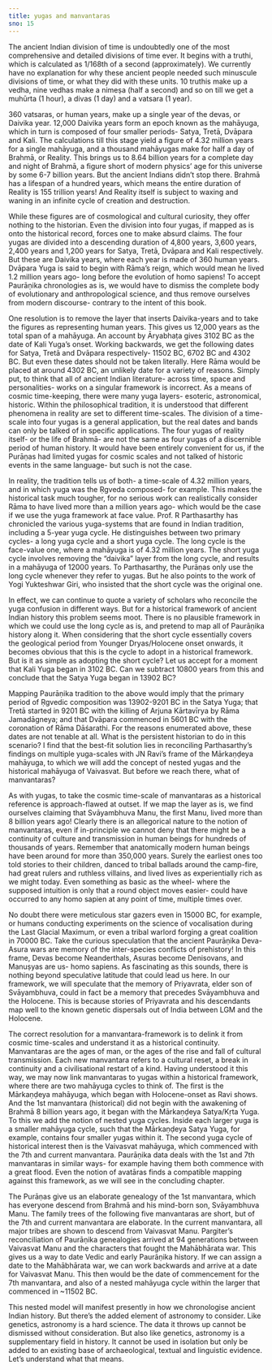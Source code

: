 ```yaml
---
title: yugas and manvantaras
sno: 15
---
```


The ancient Indian division of time is undoubtedly one of the most comprehensive and detailed divisions of time ever. It begins with a truthi, which is calculated as 1/168th of a second (approximately). We currently have no explanation for why these ancient people needed such minuscule divisions of time, or what they did with these units. 10 truthis make up a vedha, nine vedhas make a nimeṣa (half a second) and so on till we get a muhūrta (1 hour), a divas (1 day) and a vatsara (1 year).

360 vatsaras, or human years, make up a single year of the devas, or Daivika year. 12,000 Daivika years form an epoch known as the mahāyuga, which in turn is composed of four smaller periods- Satya, Tretā, Dvāpara and Kali. The calculations till this stage yield a figure of 4.32 million years for a single mahāyuga, and a thousand mahāyugas make for half a day of Brahmā, or Reality. This brings us to 8.64 billion years for a complete day and night of Brahmā, a figure short of modern physics’ age for this universe by some 6-7 billion years. But the ancient Indians didn’t stop there. Brahmā has a lifespan of a hundred years, which means the entire duration of Reality is 155 trillion years! And Reality itself is subject to waxing and waning in an infinite cycle of creation and destruction.

While these figures are of cosmological and cultural curiosity, they offer nothing to the historian. Even the division into four yugas, if mapped as is onto the historical record, forces one to make absurd claims. The four yugas are divided into a descending duration of 4,800 years, 3,600 years, 2,400 years and 1,200 years for Satya, Tretā, Dvāpara and Kali respectively. But these are Daivika years, where each year is made of 360 human years. Dvāpara Yuga is said to begin with Rāma’s reign, which would mean he lived 1.2 million years ago- long before the evolution of homo sapiens! To accept Paurāṇika chronologies as is, we would have to dismiss the complete body of evolutionary and anthropological science, and thus remove ourselves from modern discourse- contrary to the intent of this book.

One resolution is to remove the layer that inserts Daivika-years and to take the figures as representing human years. This gives us 12,000 years as the total span of a mahāyuga. An account by Āryabhaṭa gives 3102 BC as the date of Kali Yuga’s onset. Working backwards, we get the following dates for Satya, Tretā and Dvāpara respectively- 11502 BC, 6702 BC and 4302 BC. But even these dates should not be taken literally. Here Rāma would be placed at around 4302 BC, an unlikely date for a variety of reasons. Simply put, to think that all of ancient Indian literature- across time, space and personalities- works on a singular framework is incorrect. As a means of cosmic time-keeping, there were many yuga layers- esoteric, astronomical, historic. Within the philosophical tradition, it is understood that different phenomena in reality are set to different time-scales. The division of a time-scale into four yugas is a general application, but the real dates and bands can only be talked of in specific applications. The four yugas of reality itself- or the life of Brahmā- are not the same as four yugas of a discernible period of human history. It would have been entirely convenient for us, if the Purāṇas had limited yugas for cosmic scales and not talked of historic events in the same language- but such is not the case.

In reality, the tradition tells us of both- a time-scale of 4.32 million years, and in which yuga was the Ṛgveda composed- for example. This makes the historical task much tougher, for no serious work can realistically consider Rāma to have lived more than a million years ago- which would be the case if we use the yuga framework at face value. Prof. R Parthasarthy has chronicled the various yuga-systems that are found in Indian tradition, including a 5-year yuga cycle. He distinguishes between two primary cycles- a long yuga cycle and a short yuga cycle. The long cycle is the face-value one, where a mahāyuga is of 4.32 million years. The short yuga cycle involves removing the “daivika” layer from the long cycle, and results in a mahāyuga of 12000 years. To Parthasarthy, the Purāṇas only use the long cycle whenever they refer to yugas. But he also points to the work of Yogi Yukteshwar Giri, who insisted that the short cycle was the original one.

In effect, we can continue to quote a variety of scholars who reconcile the yuga confusion in different ways. But for a historical framework of ancient Indian history this problem seems moot. There is no plausible framework in which we could use the long cycle as is, and pretend to map all of Paurāṇika history along it. When considering that the short cycle essentially covers the geological period from Younger Dryas/Holocene onset onwards, it becomes obvious that this is the cycle to adopt in a historical framework. But is it as simple as adopting the short cycle? Let us accept for a moment that Kali Yuga began in 3102 BC. Can we subtract 10800 years from this and conclude that the Satya Yuga began in 13902 BC?

Mapping Paurāṇika tradition to the above would imply that the primary period of Ṛgvedic composition was 13902-9201 BC in the Satya Yuga; that Tretā started in 9201 BC with the killing of Arjuna Kārtavīrya by Rāma Jamadāgneya; and that Dvāpara commenced in 5601 BC with the coronation of Rāma Dāśarathi. For the reasons enumerated above, these dates are not tenable at all. What is the persistent historian to do in this scenario? I find that the best-fit solution lies in reconciling Parthasarthy’s findings on multiple yuga-scales with JN Ravi’s frame of the Mārkaṇḍeya mahāyuga, to which we will add the concept of nested yugas and the historical mahāyuga of Vaivasvat. But before we reach there, what of manvantaras?

As with yugas, to take the cosmic time-scale of manvantaras as a historical reference is approach-flawed at outset. If we map the layer as is, we find ourselves claiming that Svāyambhuva Manu, the first Manu, lived more than 8 billion years ago! Clearly there is an allegorical nature to the notion of manvantaras, even if in-principle we cannot deny that there might be a continuity of culture and transmission in human beings for hundreds of thousands of years. Remember that anatomically modern human beings have been around for more than 350,000 years. Surely the earliest ones too told stories to their children, danced to tribal ballads around the camp-fire, had great rulers and ruthless villains, and lived lives as experientially rich as we might today. Even something as basic as the wheel- where the supposed intuition is only that a round object moves easier- could have occurred to any homo sapien at any point of time, multiple times over.

No doubt there were meticulous star gazers even in 15000 BC, for example, or humans conducting experiments on the science of vocalisation during the Last Glacial Maximum, or even a tribal warlord forging a great coalition in 70000 BC. Take the curious speculation that the ancient Paurāṇika Deva-Asura wars are memory of the inter-species conflicts of prehistory! In this frame, Devas become Neanderthals, Asuras become Denisovans, and Manuṣyas are us- homo sapiens. As fascinating as this sounds, there is nothing beyond speculative latitude that could lead us here. In our framework, we will speculate that the memory of Priyavrata, elder son of Svāyambhuva, could in fact be a memory that precedes Svāyambhuva and the Holocene. This is because stories of Priyavrata and his descendants map well to the known genetic dispersals out of India between LGM and the Holocene.

The correct resolution for a manvantara-framework is to delink it from cosmic time-scales and understand it as a historical continuity. Manvantaras are the ages of man, or the ages of the rise and fall of cultural transmission. Each new manvantara refers to a cultural reset, a break in continuity and a civilisational restart of a kind. Having understood it this way, we may now link manvantaras to yugas within a historical framework, where there are two mahāyuga cycles to think of. The first is the Mārkaṇḍeya mahāyuga, which began with Holocene-onset as Ravi shows. And the 1st manvantara (historical) did not begin with the awakening of Brahmā 8 billion years ago, it began with the Mārkaṇḍeya Satya/Kṛta Yuga. To this we add the notion of nested yuga cycles. Inside each larger yuga is a smaller mahāyuga cycle, such that the Mārkaṇḍeya Satya Yuga, for example, contains four smaller yugas within it. The second yuga cycle of historical interest then is the Vaivasvat mahāyuga, which commenced with the 7th and current manvantara. Paurāṇika data deals with the 1st and 7th manvantaras in similar ways- for example having them both commence with a great flood. Even the notion of avatāras finds a compatible mapping against this framework, as we will see in the concluding chapter.

The Purāṇas give us an elaborate genealogy of the 1st manvantara, which has everyone descend from Brahmā and his mind-born son, Svāyambhuva Manu. The family trees of the following five manvantaras are short, but of the 7th and current manvantara are elaborate. In the current manvantara, all major tribes are shown to descend from Vaivasvat Manu. Pargiter’s reconciliation of Paurāṇika genealogies arrived at 94 generations between Vaivasvat Manu and the characters that fought the Mahābhārata war. This gives us a way to date Vedic and early Paurāṇika history. If we can assign a date to the Mahābhārata war, we can work backwards and arrive at a date for Vaivasvat Manu. This then would be the date of commencement for the 7th manvantara, and also of a nested mahāyuga cycle within the larger that commenced in ~11502 BC.

This nested model will manifest presently in how we chronologise ancient Indian history. But there’s the added element of astronomy to consider. Like genetics, astronomy is a hard science. The data it throws up cannot be dismissed without consideration. But also like genetics, astronomy is a supplementary field in history. It cannot be used in isolation but only be added to an existing base of archaeological, textual and linguistic evidence. Let’s understand what that means.